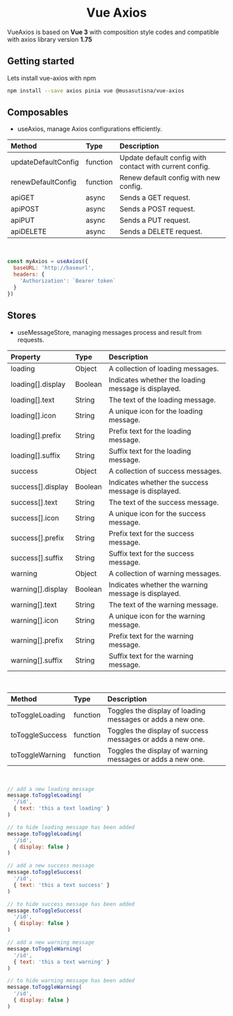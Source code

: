 <h1 align="center">Vue Axios</h1>

VueAxios is based on **Vue 3** with composition style codes and compatible with axios library version **1.75**

## Getting started

Lets install vue-axios with npm

```bash
npm install --save axios pinia vue @musasutisna/vue-axios
```

## Composables

- useAxios, manage Axios configurations efficiently.

| Method | Type | Description |
|:--|:--|:--|
| updateDefaultConfig | function | Update default config with contact with current config. |
| renewDefaultConfig | function | Renew default config with new config. |
| apiGET | async | Sends a GET request. |
| apiPOST | async | Sends a POST request. |
| apiPUT | async | Sends a PUT request. |
| apiDELETE | async | Sends a DELETE request. |

<br/>

```js
const myAxios = useAxios({
  baseURL: 'http://baseurl',
  headers: {
    'Authorization': `Bearer token`
  }
})
```

## Stores

- useMessageStore, managing messages process and result from requests.

| Property | Type | Description |
|:--|:--|:--|
| loading | Object | A collection of loading messages. |
| loading[].display | Boolean | Indicates whether the loading message is displayed. |
| loading[].text | String | The text of the loading message. |
| loading[].icon | String | A unique icon for the loading message. |
| loading[].prefix | String | Prefix text for the loading message. |
| loading[].suffix | String | Suffix text for the loading message. |
| success | Object | A collection of success messages. |
| success[].display | Boolean | Indicates whether the success message is displayed. |
| success[].text | String | The text of the success message. |
| success[].icon | String | A unique icon for the success message. |
| success[].prefix | String | Prefix text for the success message. |
| success[].suffix | String | Suffix text for the success message. |
| warning | Object | A collection of warning messages. |
| warning[].display | Boolean | Indicates whether the warning message is displayed. |
| warning[].text | String | The text of the warning message. |
| warning[].icon | String | A unique icon for the warning message. |
| warning[].prefix | String | Prefix text for the warning message. |
| warning[].suffix | String | Suffix text for the warning message. |

<br/>

| Method | Type | Description |
|:--|:--|:--|
| toToggleLoading | function | Toggles the display of loading messages or adds a new one. |
| toToggleSuccess | function | Toggles the display of success messages or adds a new one. |
| toToggleWarning | function | Toggles the display of warning messages or adds a new one. |

<br/>

```js
// add a new loading message
message.toToggleLoading(
  '/id',
  { text: 'this a text loading' }
)

// to hide loading message has been added
message.toToggleLoading(
  '/id',
  { display: false }
)

// add a new success message
message.toToggleSuccess(
  '/id',
  { text: 'this a text success' }
)

// to hide success message has been added
message.toToggleSuccess(
  '/id',
  { display: false }
)

// add a new warning message
message.toToggleWarning(
  '/id',
  { text: 'this a text warning' }
)

// to hide warning message has been added
message.toToggleWarning(
  '/id',
  { display: false }
)
```
